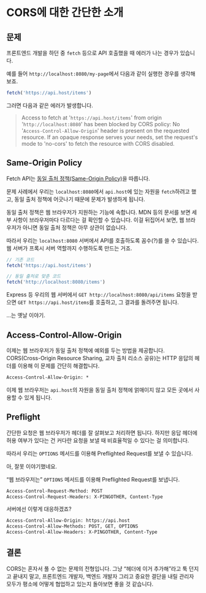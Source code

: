 # CORS에 대한 간단한 소개

## 문제

프론트엔드 개발을 하던 중 `fetch` 등으로 API 호출했을 때
에러가 나는 경우가 있습니다.

예를 들어 `http://localhost:8080/my-page`에서
다음과 같이 실행한 경우를 생각해 보죠.

```javascript
fetch('https://api.host/items')
```

그러면 다음과 같은 에러가 발생합니다.

> Access to fetch at '`https://api.host/items`'
> from origin '`http://localhost:8080`'
> has been blocked by CORS policy:
> No '`Access-Control-Allow-Origin`' header
> is present on the requested resource.
> If an opaque response serves your needs,
> set the request's mode to 'no-cors'
> to fetch the resource with CORS disabled.

## Same-Origin Policy

Fetch API는
[동일 출처 정책(Same-Origin Policy)](https://developer.mozilla.org/en-US/docs/Web/Security/Same-origin_policy)을
따릅니다.

문제 사례에서 우리는 `localhost:8080`에서 `api.host`에 있는 자원을
`fetch`하려고 했고,
동일 출처 정책에 어긋나기 때문에 문제가 발생하게 됩니다.

동일 출처 정책은 웹 브라우저가 지원하는 기능에 속합니다.
MDN 등의 문서를 보면 세부 사항이 브라우저마다 다르다는 걸 확인할 수 있습니다.
이걸 뒤집어서 보면, 웹 브라우저가 아니면 동일 출처 정책은 아무 상관이 없습니다.

따라서 우리는 `localhost:8080` 서버에서 API를 호출하도록
꼼수(?)를 쓸 수 있습니다.
웹 서버가 프록시 서버 역할까지 수행하도록 만드는 거죠.

```javascript
// 기존 코드
fetch('https://api.host/items')

// 동일 출처로 맞춘 코드
fetch('http://localhost:8080/items')
```

Express 등 우리의 웹 서버에서
`GET http://localhost:8080/api/items` 요청을 받으면
`GET https://api.host/items`를 호출하고,
그 결과를 돌려주면 됩니다.

...는 옛날 이야기.

## Access-Control-Allow-Origin

이제는 웹 브라우저가 동일 출처 정책에 예외를 두는 방법을 제공합니다.
CORS(Cross-Origin Resource Sharing, 교차 출처 리소스 공유)는
HTTP 응답의 헤더를 이용해 이 문제를 간단히 해결합니다.

```txt
Access-Control-Allow-Origin: *
```

이제 웹 브라우저는 `api.host`의 자원을 동일 출처 정책에 얽매이지 않고
모든 곳에서 사용할 수 있게 됩니다.

## Preflight

간단한 요청은 웹 브라우저가 헤더를 잘 살펴보고 처리하면 됩니다.
하지만 응답 헤더에 허용 여부가 있다는 건
커다란 요청을 보낼 때 비효율적일 수 있다는 걸 의미합니다.

따라서 우리는 `OPTIONS` 메서드를 이용해 Preflighted Request를 보낼 수 있습니다.

아, 잘못 이야기했네요.

“웹 브라우저는” `OPTIONS` 메서드를 이용해 Preflighted Request를 보냅니다.

```txt
Access-Control-Request-Method: POST
Access-Control-Request-Headers: X-PINGOTHER, Content-Type
```

서버에선 이렇게 대응하겠죠?

```txt
Access-Control-Allow-Origin: https://api.host
Access-Control-Allow-Methods: POST, GET, OPTIONS
Access-Control-Allow-Headers: X-PINGOTHER, Content-Type
```

## 결론

CORS는 혼자서 풀 수 없는 문제의 전형입니다.
그냥 “헤더에 이거 추가해”라고 툭 던지고 끝내지 말고,
프론트엔드 개발자, 백엔드 개발자 그리고 중요한 결단을 내릴 관리자 모두가
평소에 어떻게 협업하고 있는지 돌아보면 좋을 것 같습니다.
